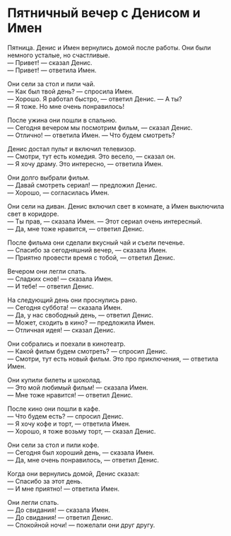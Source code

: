 # Пятничный вечер с Денисом и Имен

Пятница. Денис и Имен вернулись домой после работы. Они были немного усталые, но счастливые.  
— Привет! — сказал Денис.  
— Привет! — ответила Имен.

Они сели за стол и пили чай.  
— Как был твой день? — спросила Имен.  
— Хорошо. Я работал быстро, — ответил Денис. — А ты?  
— Я тоже. Но мне очень понравилось!

После ужина они пошли в спальню.  
— Сегодня вечером мы посмотрим фильм, — сказал Денис.  
— Отлично! — ответила Имен. — Что будем смотреть?

Денис достал пульт и включил телевизор.  
— Смотри, тут есть комедия. Это весело, — сказал он.  
— Я хочу драму. Это интересно, — ответила Имен.

Они долго выбрали фильм.  
— Давай смотреть сериал! — предложил Денис.  
— Хорошо, — согласилась Имен.

Они сели на диван. Денис включил свет в комнате, а Имен выключила свет в коридоре.  
— Ты прав, — сказала Имен. — Этот сериал очень интересный.  
— Да, мне тоже нравится, — ответил Денис.

После фильма они сделали вкусный чай и съели печенье.  
— Спасибо за сегодняшний вечер, — сказала Имен.  
— Приятно провести время с тобой, — ответил Денис.

Вечером они легли спать.  
— Сладких снов! — сказала Имен.  
— И тебе! — ответил Денис.

На следующий день они проснулись рано.  
— Сегодня суббота! — сказала Имен.  
— Да, у нас свободный день, — ответил Денис.  
— Может, сходить в кино? — предложила Имен.  
— Отличная идея! — сказал Денис.

Они собрались и поехали в кинотеатр.  
— Какой фильм будем смотреть? — спросил Денис.  
— Смотри, тут есть новый фильм. Это про приключения, — ответила Имен.

Они купили билеты и шоколад.  
— Это мой любимый фильм! — сказала Имен.  
— Мне тоже нравится! — ответил Денис.

После кино они пошли в кафе.  
— Что будем есть? — спросил Денис.  
— Я хочу кофе и торт, — ответила Имен.  
— Хорошо, я тоже возьму торт, — сказал Денис.

Они сели за стол и пили кофе.  
— Сегодня был хороший день, — сказала Имен.  
— Да, мне очень понравилось, — ответил Денис.

Когда они вернулись домой, Денис сказал:  
— Спасибо за этот день.  
— И мне приятно! — ответила Имен.

Они легли спать.  
— До свидания! — сказала Имен.  
— До свидания! — ответил Денис.  
— Спокойной ночи! — пожелали они друг другу.
